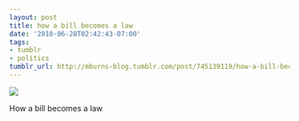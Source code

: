 ```yaml
---
layout: post
title: how a bill becomes a law
date: '2010-06-28T02:42:43-07:00'
tags:
- tumblr
- politics
tumblr_url: http://mburns-blog.tumblr.com/post/745139119/how-a-bill-becomes-a-law
---
```

<img src="http://68.media.tumblr.com/tumblr_l3s0utvLwC1qzt3z9o1_1280.jpg"/>

How a bill becomes a law

